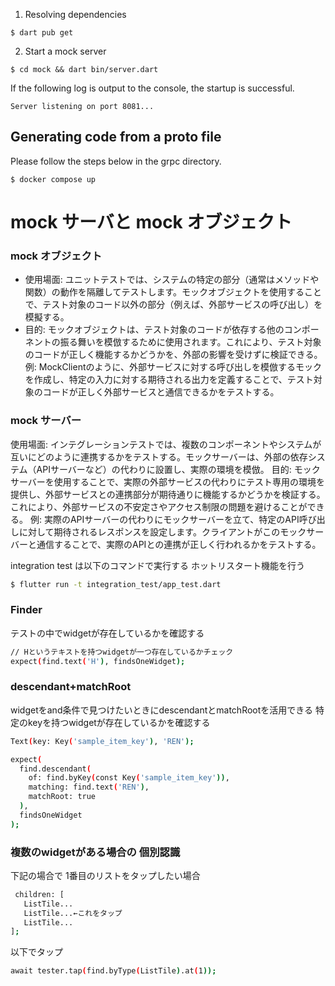 

1. Resolving dependencies

```
$ dart pub get
```

2. Start a mock server
```
$ cd mock && dart bin/server.dart
```

If the following log is output to the console, the startup is successful.

```
Server listening on port 8081...
```

## Generating code from a proto file
Please follow the steps below in the grpc directory.
```
$ docker compose up
```

# mock サーバと mock オブジェクト
### mock オブジェクト
- 使用場面: ユニットテストでは、システムの特定の部分（通常はメソッドや関数）の動作を隔離してテストします。モックオブジェクトを使用することで、テスト対象のコード以外の部分（例えば、外部サービスの呼び出し）を模擬する。
- 目的: モックオブジェクトは、テスト対象のコードが依存する他のコンポーネントの振る舞いを模倣するために使用されます。これにより、テスト対象のコードが正しく機能するかどうかを、外部の影響を受けずに検証できる。
例: MockClientのように、外部サービスに対する呼び出しを模倣するモックを作成し、特定の入力に対する期待される出力を定義することで、テスト対象のコードが正しく外部サービスと通信できるかをテストする。

### mock サーバー
使用場面: インテグレーションテストでは、複数のコンポーネントやシステムが互いにどのように連携するかをテストする。モックサーバーは、外部の依存システム（APIサーバーなど）の代わりに設置し、実際の環境を模倣。
目的: モックサーバーを使用することで、実際の外部サービスの代わりにテスト専用の環境を提供し、外部サービスとの連携部分が期待通りに機能するかどうかを検証する。これにより、外部サービスの不安定さやアクセス制限の問題を避けることができる。
例: 実際のAPIサーバーの代わりにモックサーバーを立て、特定のAPI呼び出しに対して期待されるレスポンスを設定します。クライアントがこのモックサーバーと通信することで、実際のAPIとの連携が正しく行われるかをテストする。

integration test は以下のコマンドで実行する
ホットリスタート機能を行う
```sh
$ flutter run -t integration_test/app_test.dart
```

### Finder 
テストの中でwidgetが存在しているかを確認する
```sh
// Hというテキストを持つwidgetが一つ存在しているかチェック
expect(find.text('H'), findsOneWidget);
```

### descendant+matchRoot
widgetをand条件で見つけたいときにdescendantとmatchRootを活用できる
特定のkeyを持つwidgetが存在しているかを確認する
```sh
Text(key: Key('sample_item_key'), 'REN');

expect(
  find.descendant(
    of: find.byKey(const Key('sample_item_key')),
    matching: find.text('REN'),
    matchRoot: true
  ),
  findsOneWidget
);

```

### 複数のwidgetがある場合の 個別認識
下記の場合で 1番目のリストをタップしたい場合
```sh
 children: [ 
   ListTile...
   ListTile...←これをタップ
   ListTile...
];
```
以下でタップ
```sh
await tester.tap(find.byType(ListTile).at(1));
```
